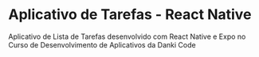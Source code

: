 # Aplicativo de Tarefas - React Native
Aplicativo de Lista de Tarefas desenvolvido com React Native e Expo no Curso de Desenvolvimento de Aplicativos da Danki Code
